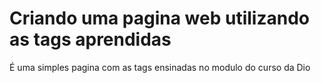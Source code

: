 # Criando uma pagina web utilizando as tags aprendidas
É uma simples pagina com as tags ensinadas no modulo do curso da Dio
